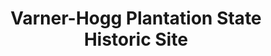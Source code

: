 ---
layout: repo
title: "Varner-Hogg Plantation State Historic Site"
id: 17515
permalink: repos/17515/
---